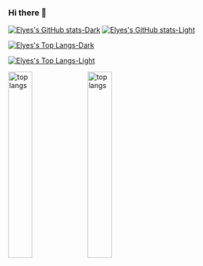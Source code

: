 ### Hi there 👋
 
[![Elyes's GitHub stats-Dark](https://github-readme-stats.vercel.app/api?username=ElyesKhechine&show_icons=true&theme=dark&hide=issues#gh-dark-mode-only)](https://github.com/ElyesKhechine/github-readme-stats#gh-dark-mode-only)
[![Elyes's GitHub stats-Light](https://github-readme-stats.vercel.app/api?username=ElyesKhechine&show_icons=true&theme=default&hide=issues#gh-light-mode-only)](https://github.com/ElyesKhechine/github-readme-stats#gh-light-mode-only)

[![Elyes's Top Langs-Dark](https://github-readme-stats.vercel.app/api/top-langs/?username=ElyesKhechine&layout=pie&langs_count=30#gh-dark-mode-only)](https://github.com/ElyesKhechine/github-readme-stats#gh-dark-mode-only)

[![Elyes's Top Langs-Light](https://github-readme-stats.vercel.app/api/top-langs/?username=ElyesKhechine&layout=pie&langs_count=30#gh-dark-mode-only)](https://github.com/ElyesKhechine/github-readme-stats#gh-dark-mode-only)



<img alt="top langs"  align ="center" width="31%"  src="https://github-readme-stats.vercel.app/api/top-langs/?username=ElyesKhechine&layout=pie&langs_count=30"/>





<img alt="top langs"  align ="center" width="31%"  src="https://github-readme-stats.vercel.app/api/top-langs/?username=ElyesKhechine&layout=compact&langs_count=30"/>




<!--
**ElyesKhechine/ElyesKhechine** is a ✨ _special_ ✨ repository because its `README.md` (this file) appears on your GitHub profile.

Here are some ideas to get you started:

- 🔭 I’m currently working on ...
- 🌱 I’m currently learning ...
- 👯 I’m looking to collaborate on ...
- 🤔 I’m looking for help with ...
- 💬 Ask me about ...
- 📫 How to reach me: ...
- 😄 Pronouns: ...
- ⚡ Fun fact: ...
-->
